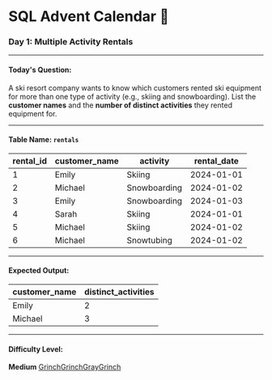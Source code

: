 # SQL Advent Calendar 🎄
### Day 1: Multiple Activity Rentals

---

#### **Today's Question:**
A ski resort company wants to know which customers rented ski equipment for more than one type of activity (e.g., skiing and snowboarding).
List the **customer names** and the **number of distinct activities** they rented equipment for.

---

#### **Table Name: `rentals`**

| rental_id | customer_name | activity       | rental_date |
|-----------|---------------|----------------|-------------|
| 1         | Emily         | Skiing         | 2024-01-01  |
| 2         | Michael       | Snowboarding   | 2024-01-02  |
| 3         | Emily         | Snowboarding   | 2024-01-03  |
| 4         | Sarah         | Skiing         | 2024-01-01  |
| 5         | Michael       | Skiing         | 2024-01-02  |
| 6         | Michael       | Snowtubing     | 2024-01-02  |

---

#### **Expected Output:**

| customer_name | distinct_activities |
|---------------|---------------------|
| Emily         | 2                   |
| Michael       | 3                   |

---

#### **Difficulty Level:**
**Medium**
[Grinch](https://www.sqlcalendar.com/grinch.svg)[Grinch](https://www.sqlcalendar.com/grinch.svg)[GrayGrinch](https://www.sqlcalendar.com/grinchGray.svg)
